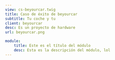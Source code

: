 ```yaml
---
view: cs-beyourcar.twig
title: Caso de éxito de beyourcar
subtitle: Tu coche y tu
client: beyourcar
desc: Es un proyecto de hardware
url: beyourcar.png

module:
    title: Este es el título del módulo
    desc: Esta es la descripción del módulo, lol
---
```


